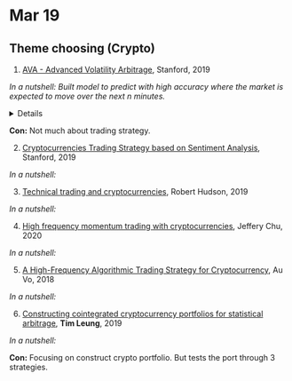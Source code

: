 # Mar 19

## Theme choosing (Crypto)
1. [AVA - Advanced Volatility Arbitrage](http://web.stanford.edu/class/msande448/2019/Final_reports/gr6.pdf), Stanford, 2019

_In a nutshell: Built model to predict with high accuracy where the market is expected to move over the next n minutes._

<details>
    <ul>
        <li>Problem:
            <ul>
                <li>Crypto is massively volatile</li>
                <li>No crypto asset w. smooth index effect</li>
            </ul>
        </li>
        <li>Data: BTC price, Z-score return</li>
        <li>NLU + sentiment: Reddit (<b>r/btc</b> and <b>r/Bitcoin</b>)</li>
            <ul><li>NLTK + TextBlob</li>
                <li>SocialSent</li></ul>
    </ul>
</details>

__Con:__ Not much about trading strategy.

2. [Cryptocurrencies Trading Strategy based on Sentiment Analysis](http://web.stanford.edu/class/msande448/2019/Final_reports/gr4.pdf), Stanford, 2019

_In a nutshell:_

3. [Technical trading and cryptocurrencies](http://rd8hp6du2b.search.serialssolutions.com/log?L=RD8HP6DU2B&D=SNE&J=ANNAOFOPERE&P=Link&PT=EZProxy&A=Technical+trading+and+cryptocurrencies&H=c1a25a53db&U=http%3A%2F%2Fezproxy.cul.columbia.edu%2Flogin%3Furl%3Dhttps%3A%2F%2Flink.springer.com%2Fopenurl.asp%3Fgenre%3Darticle%26id%3Ddoi%3A10.1007%2Fs10479-019-03357-1), Robert Hudson, 2019

_In a nutshell:_


4. [High frequency momentum trading with cryptocurrencies](http://rd8hp6du2b.search.serialssolutions.com/log?L=RD8HP6DU2B&D=ADALY&J=RESEININB&P=Link&PT=EZProxy&A=High+frequency+momentum+trading+with+cryptocurrencies&H=accf7f9d6d&U=http%3A%2F%2Fezproxy.cul.columbia.edu%2Flogin%3Furl%3Dhttps%3A%2F%2Fwww.sciencedirect.com%2Fscience%2Flink%3Fref_val_fmt%3Dinfo%3Aofi%2Ffmt%3Akev%3Amtx%3Ajournal%26svc_val_fmt%3Dinfo%3Aofi%2Ffmt%3Akev%3Amtx%3Asch_srv%26rfr_dat%3Dsaltver%3A1%26rfr_dat%3Dorigin%3ASERIALSSOL%26ctx_enc%3Dinfo%3Aofi%2Fenc%3AUTF-8%26ctx_ver%3DZ39.88-2004%26rft_id%3Dinfo%3Adoi%2F10.1016%2Fj.ribaf.2019.101176%26rft.issn%3D02755319%26rft.volume%3D52%26rft.spage%3D101176%26rft.aulast%3DChu%26rft.date%3D2020%26rfr_dat%3Dmd5%3Aed0d4b99c37646f6153a3619e6a3ea2c), Jeffery Chu, 2020

_In a nutshell:_

5. [A High-Frequency Algorithmic Trading Strategy for Cryptocurrency](), Au Vo, 2018

_In a nutshell:_

6. [Constructing cointegrated cryptocurrency portfolios for statistical arbitrage](http://columbia.summon.serialssolutions.com/2.0.0/link/0/eLvHCXMwrV3bSgMxEB2UggripSpequQHYptttruLpaLSIr6J9bnsZhNbKN3ehBZ_3pndxGoFn3zOw7IzycmZzMwZgJs1PFDDQcZJXG_BCRTEtXofojnx7CWDPF3LJd46uNW9In5cqTHCs2uRsW53aJlDeJopej2vEommqRmhvB1POM2ToryrG64R26ELlLtBqrEJJUFimNRTfv9UVN83eIDHzOUwa2H1pd2hZ0O8G0OOMYr8idN1e_l09uHju6rCYvnrz9akHf_1Tw5gz3JWdldsskPY0KMybLmS-TJsu-7m2RF0aQJooUk7emMq-5KjSFmz31LT5XieqVwTSi2b1X6LEf83GTpvxpA_M2pwyrWj8YPxNBnMpwh4x_DaaXcfHrmd3MAV2lZybXTq-0Ym2kcwRZKSNoQOpcAwPqqbNDFSJsbUfIxVYk_HHkVhfqAx1vRrlAnyTmA3pgr_0TzvBExPgQnlaaSrOlFehDGsoFE1kVF1FQSBMUacQcUZtWfP4ay3suj538sXsIPujopC3AqUDC7rS-Qq1ptX-X75BJc83Tg), __Tim Leung__, 2019

_In a nutshell:_

__Con:__ Focusing on construct crypto portfolio. But tests the port through 3 strategies.